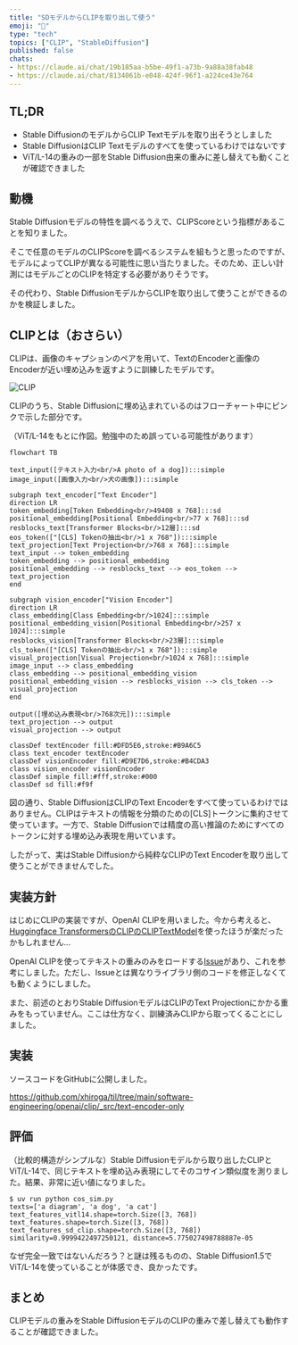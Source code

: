 ```yaml
---
title: "SDモデルからCLIPを取り出して使う"
emoji: "📎"
type: "tech"
topics: ["CLIP", "StableDiffusion"]
published: false
chats:
- https://claude.ai/chat/19b185aa-b5be-49f1-a73b-9a88a38fab48
- https://claude.ai/chat/8134061b-e048-424f-96f1-a224ce43e764
---
```


## TL;DR

- Stable DiffusionのモデルからCLIP Textモデルを取り出そうとしました
- Stable DiffusionはCLIP Textモデルのすべてを使っているわけではないです
- ViT/L-14の重みの一部をStable Diffusion由来の重みに差し替えても動くことが確認できました

## 動機

Stable Diffusionモデルの特性を調べるうえで、CLIPScoreという指標があることを知りました。

そこで任意のモデルのCLIPScoreを調べるシステムを組もうと思ったのですが、モデルによってCLIPが異なる可能性に思い当たりました。そのため、正しい計測にはモデルごとのCLIPを特定する必要がありそうです。

その代わり、Stable DiffusionモデルからCLIPを取り出して使うことができるのかを検証しました。

## CLIPとは（おさらい）

CLIPは、画像のキャプションのペアを用いて、TextのEncoderと画像のEncoderが近い埋め込みを返すように訓練したモデルです。

![CLIP](https://github.com/openai/CLIP/blob/main/CLIP.png?raw=true)

CLIPのうち、Stable Diffusionに埋め込まれているのはフローチャート中にピンクで示した部分です。

（ViT/L-14をもとに作図。勉強中のため誤っている可能性があります）

```mermaid
flowchart TB

text_input([テキスト入力<br/>A photo of a dog]):::simple
image_input([画像入力<br/>犬の画像]):::simple

subgraph text_encoder["Text Encoder"]
direction LR
token_embedding[Token Embedding<br/>49408 x 768]:::sd
positional_embedding[Positional Embedding<br/>77 x 768]:::sd
resblocks_text[Transformer Blocks<br/>12層]:::sd
eos_token(["[CLS] Tokenの抽出<br/>1 x 768"]):::simple
text_projection[Text Projection<br/>768 x 768]:::simple
text_input --> token_embedding
token_embedding --> positional_embedding
positional_embedding --> resblocks_text --> eos_token --> text_projection
end

subgraph vision_encoder["Vision Encoder"]
direction LR
class_embedding[Class Embedding<br/>1024]:::simple
positional_embedding_vision[Positional Embedding<br/>257 x 1024]:::simple
resblocks_vision[Transformer Blocks<br/>23層]:::simple
cls_token(["[CLS] Tokenの抽出<br/>1 x 768"]):::simple
visual_projection[Visual Projection<br/>1024 x 768]:::simple
image_input --> class_embedding
class_embedding --> positional_embedding_vision
positional_embedding_vision --> resblocks_vision --> cls_token --> visual_projection
end

output([埋め込み表現<br/>768次元]):::simple
text_projection --> output
visual_projection --> output

classDef textEncoder fill:#DFD5E6,stroke:#B9A6C5
class text_encoder textEncoder
classDef visionEncoder fill:#D9E7D6,stroke:#B4CDA3
class vision_encoder visionEncoder
classDef simple fill:#fff,stroke:#000
classDef sd fill:#f9f
```

図の通り、Stable DiffusionはCLIPのText Encoderをすべて使っているわけではありません。CLIPはテキストの情報を分類のための[CLS]トークンに集約させて使っています。一方で、Stable Diffusionでは精度の高い推論のためにすべてのトークンに対する埋め込み表現を用いています。
<!-- https://huggingface.co/blog/stable_diffusion -->

したがって、実はStable Diffusionから純粋なCLIPのText Encoderを取り出して使うことができませんでした。

## 実装方針

はじめにCLIPの実装ですが、OpenAI CLIPを用いました。今から考えると、[Huggingface TransformersのCLIPのCLIPTextModel](https://huggingface.co/docs/transformers/en/model_doc/clip#transformers.CLIPTextModel)を使ったほうが楽だったかもしれません...

OpenAI CLIPを使ってテキストの重みのみをロードする[Issue](https://github.com/openai/CLIP/issues/113)があり、これを参考にしました。ただし、Issueとは異なりライブラリ側のコードを修正しなくても動くようにしました。

また、前述のとおりStable DiffusionモデルはCLIPのText Projectionにかかる重みをもっていません。ここは仕方なく、訓練済みCLIPから取ってくることにしました。

## 実装

ソースコードをGitHubに公開しました。

https://github.com/xhiroga/til/tree/main/software-engineering/openai/clip/_src/text-encoder-only

## 評価

（比較的構造がシンプルな）Stable Diffusionモデルから取り出したCLIPとViT/L-14で、同じテキストを埋め込み表現にしてそのコサイン類似度を測りました。結果、非常に近い値になりました。

```shell
$ uv run python cos_sim.py
texts=['a diagram', 'a dog', 'a cat']
text_features_vitl14.shape=torch.Size([3, 768])
text_features.shape=torch.Size([3, 768])
text_features_sd_clip.shape=torch.Size([3, 768])
similarity=0.9999422497250121, distance=5.775027498788887e-05
```

なぜ完全一致ではないんだろう？と謎は残るものの、Stable Diffusion1.5でViT/L-14を使っていることが体感でき、良かったです。

## まとめ

CLIPモデルの重みをStable DiffusionモデルのCLIPの重みで差し替えても動作することが確認できました。
